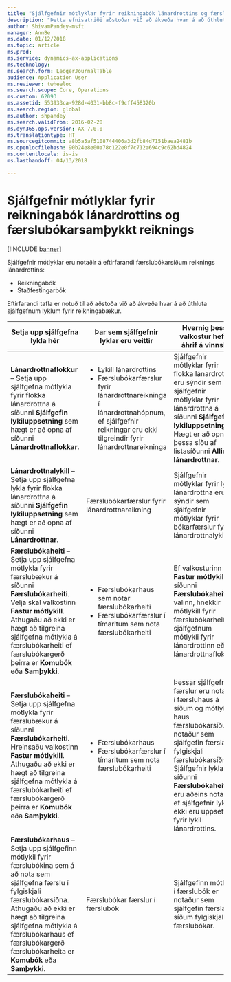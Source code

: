```yaml
---
title: "Sjálfgefnir mótlyklar fyrir reikningabók lánardrottins og færslubókarsamþykkt reiknings"
description: "Þetta efnisatriði aðstoðar við að ákveða hvar á að úthluta sjálfgefnum lyklum fyrir reikningabækur."
author: ShivamPandey-msft
manager: AnnBe
ms.date: 01/12/2018
ms.topic: article
ms.prod: 
ms.service: dynamics-ax-applications
ms.technology: 
ms.search.form: LedgerJournalTable
audience: Application User
ms.reviewer: twheeloc
ms.search.scope: Core, Operations
ms.custom: 62093
ms.assetid: 553933ca-928d-4031-bb8c-f9cff458320b
ms.search.region: global
ms.author: shpandey
ms.search.validFrom: 2016-02-28
ms.dyn365.ops.version: AX 7.0.0
ms.translationtype: HT
ms.sourcegitcommit: a8b5a5af5108744406a3d2fb84d7151baea2481b
ms.openlocfilehash: 90b24e8e00a78c122e0f7c712a694c9c62bd4824
ms.contentlocale: is-is
ms.lasthandoff: 04/13/2018

---
```


# <a name="default-offset-accounts-for-vendor-invoice-journals-and-invoice-approval-journals"></a>Sjálfgefnir mótlyklar fyrir reikningabók lánardrottins og færslubókarsamþykkt reiknings

[!INCLUDE [banner](../includes/banner.md)]

Sjálfgefnir mótlyklar eru notaðir á eftirfarandi færslubókarsíðum reiknings lánardrottins:

-   Reikningabók
-   Staðfestingarbók

Eftirfarandi tafla er notuð til að aðstoða við að ákveða hvar á að úthluta sjálfgefnum lyklum fyrir reikningabækur.

<table>
<colgroup>
<col width="25%" />
<col width="25%" />
<col width="25%" />
<col width="25%" />
</colgroup>
<thead>
<tr class="header">
<th>Setja upp sjálfgefna lykla hér</th>
<th>Þar sem sjálfgefnir lyklar eru veittir</th>
<th>Hvernig þessi valkostur hefur áhrif á vinnslu</th>
<th>Hvenær á að nota þennan möguleika</th>
</tr>
</thead>
<tbody>
<tr class="odd">
<td><strong>Lánardrottnaflokkur</strong> – Setja upp sjálfgefna mótlykla fyrir flokka lánardrottna á síðunni <strong>Sjálfgefin lykiluppsetning</strong> sem hægt er að opna af síðunni <strong>Lánardrottnaflokkar</strong>.</td>
<td><ul>
<li>Lykill lánardrottins</li>
<li>Færslubókarfærslur fyrir lánardrottnareikninga í lánardrottnahópnum, ef sjálfgefnir reikningar eru ekki tilgreindir fyrir lánardrottnareikninga</li>
</ul></td>
<td>Sjálfgefnir mótlyklar fyrir flokka lánardrottna eru sýndir sem sjálfgefnir mótlyklar fyrir lánardrottna á síðunni <strong>Sjálfgefin lykiluppsetning</strong>. Hægt er að opna þessa síðu af listasíðunni <strong>Allir lánardrottnar</strong>.</td>
<td>Notaðu þennan valkost ef yfirleitt er greitt fyrir sömu gerðir af hlutum úr sömu lánardrottnaflokkum með tímanum.</td>
</tr>
<tr class="even">
<td><strong>Lánardrottnalykill</strong> – Setja upp sjálfgefna lykla fyrir flokka lánardrottna á síðunni <strong>Sjálfgefin lykiluppsetning</strong> sem hægt er að opna af síðunni <strong>Lánardrottnar</strong>.</td>
<td>Færslubókarfærslur fyrir lánardrottnareikning</td>
<td>Sjálfgefnir mótlyklar fyrir lykla lánardrottna eru sýndir sem sjálfgefnir mótlyklar fyrir bókarfærslur fyrir lánardrottnalykilinn.</td>
<td>Notaðu þennan valkost ef yfirleitt er greitt fyrir sömu gerðir af hlutum frá sömu lánardrottnum með tímanum.</td>
</tr>
<tr class="odd">
<td><strong>Færslubókaheiti</strong> – Setja upp sjálfgefna mótlykla fyrir færslubækur á síðunni <strong>Færslubókarheiti</strong>. Velja skal valkostinn <strong>Fastur mótlykill</strong>. Athugaðu að ekki er hægt að tilgreina sjálfgefna mótlykla á færslubókarheiti ef færslubókargerð þeirra er <strong>Komubók</strong> eða <strong>Samþykki</strong>.</td>
<td><ul>
<li>Færslubókarhaus sem notar færslubókarheiti</li>
<li>Færslubókarfærslur í tímaritum sem nota færslubókarheiti</li>
</ul></td>
<td>Ef valkosturinn <strong>Fastur mótlykill</strong> á síðunni <strong>Færslubókaheiti</strong> er valinn, hnekkir mótlykill fyrir færslubókarheiti sjálfgefnum mótlykli fyrir lánardrottinn eða lánardrottnaflokk.</td>
<td>Notið þennan valkost til að setja upp færslubækur fyrir tiltekinn kostnað og kostnað sem er gjaldfærður á tiltekna lykla, án tillits til lánardrottins eða lánardrottnaflokks sem lánardrottinn tilheyrir.</td>
</tr>
<tr class="even">
<td><strong>Færslubókaheiti</strong> – Setja upp sjálfgefna mótlykla fyrir færslubækur á síðunni <strong>Færslubókarheiti</strong>. Hreinsaðu valkostinn <strong>Fastur mótlykill</strong>. Athugaðu að ekki er hægt að tilgreina sjálfgefna mótlykla á færslubókarheiti ef færslubókargerð þeirra er <strong>Komubók</strong> eða <strong>Samþykki</strong>.</td>
<td><ul>
<li>Færslubókarhaus</li>
<li>Færslubókarfærslur í tímaritum sem nota færslubókarheiti</li>
</ul></td>
<td>Þessar sjálfgefnu færslur eru notaðar í færsluhaus á síðum og mótlykill í haus færslubókarsíðu er notaður sem sjálfgefin færsla í fylgiskjali færslubókarsíðna. Sjálfgefnir lyklar af síðunni <strong>Færslubókaheiti </strong>eru aðeins notaðir ef sjálfgefnir lyklar ekki eru uppsettir fyrir lykil lánardrottins.</td>
<td>Notið þennan valkost til að setja upp sjálfgefna lykla sem eru notaðir þegar sjálfgefnum mótlykli lánardrottins er ekki úthlutað.</td>
</tr>
<tr class="odd">
<td><strong>Færslubókarhaus</strong> – Setja upp sjálfgefinn mótlykil fyrir færslubókina sem á að nota sem sjálfgefna færslu í fylgiskjali færslubókarsíðna. Athugaðu að ekki er hægt að tilgreina sjálfgefna mótlykla á færslubókarhaus ef færslubókargerð færslubókarheita er <strong>Komubók</strong> eða <strong>Samþykki</strong>.</td>
<td>Færslubókar færslur í færslubók</td>
<td>Sjálfgefinn mótlykill í færslubók er notaður sem sjálfgefin færsla á síðum fylgiskjals færslubókar.</td>
<td>Notið þennan valkost til að hraða gagnainnfærslu ef flestar færslur í færslubók eru með sama mótlykilinn.</td>
</tr>
</tbody>
</table>






